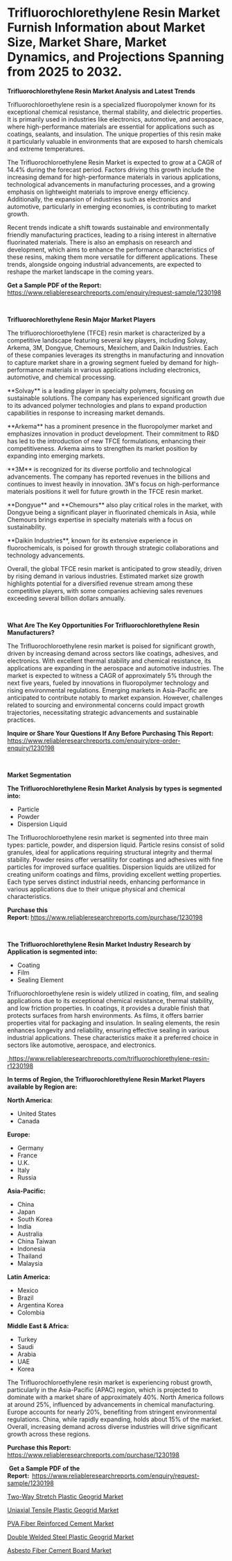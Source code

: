 <p><h1>Trifluorochlorethylene Resin Market Furnish Information about Market Size, Market Share, Market Dynamics, and Projections Spanning from 2025 to 2032.</h1></p><p><strong>Trifluorochlorethylene Resin Market Analysis and Latest Trends</strong></p>
<p><p>Trifluorochloroethylene resin is a specialized fluoropolymer known for its exceptional chemical resistance, thermal stability, and dielectric properties. It is primarily used in industries like electronics, automotive, and aerospace, where high-performance materials are essential for applications such as coatings, sealants, and insulation. The unique properties of this resin make it particularly valuable in environments that are exposed to harsh chemicals and extreme temperatures.</p><p>The Trifluorochloroethylene Resin Market is expected to grow at a CAGR of 14.4% during the forecast period. Factors driving this growth include the increasing demand for high-performance materials in various applications, technological advancements in manufacturing processes, and a growing emphasis on lightweight materials to improve energy efficiency. Additionally, the expansion of industries such as electronics and automotive, particularly in emerging economies, is contributing to market growth.</p><p>Recent trends indicate a shift towards sustainable and environmentally friendly manufacturing practices, leading to a rising interest in alternative fluorinated materials. There is also an emphasis on research and development, which aims to enhance the performance characteristics of these resins, making them more versatile for different applications. These trends, alongside ongoing industrial advancements, are expected to reshape the market landscape in the coming years.</p></p>
<p><strong>Get a Sample PDF of the Report:&nbsp;</strong> <a href="https://www.reliableresearchreports.com/enquiry/request-sample/1230198?utm_campaign=41&utm_medium=2&utm_source=Github&utm_content=ia&utm_term=03022025&utm_id=trifluorochlorethylene-resin">https://www.reliableresearchreports.com/enquiry/request-sample/1230198</a></p>
<p>&nbsp;</p>
<p><strong>Trifluorochlorethylene Resin Major Market Players</strong></p>
<p><p>The trifluorochloroethylene (TFCE) resin market is characterized by a competitive landscape featuring several key players, including Solvay, Arkema, 3M, Dongyue, Chemours, Mexichem, and Daikin Industries. Each of these companies leverages its strengths in manufacturing and innovation to capture market share in a growing segment fueled by demand for high-performance materials in various applications including electronics, automotive, and chemical processing.</p><p>**Solvay** is a leading player in specialty polymers, focusing on sustainable solutions. The company has experienced significant growth due to its advanced polymer technologies and plans to expand production capabilities in response to increasing market demands. </p><p>**Arkema** has a prominent presence in the fluoropolymer market and emphasizes innovation in product development. Their commitment to R&D has led to the introduction of new TFCE formulations, enhancing their competitiveness. Arkema aims to strengthen its market position by expanding into emerging markets.</p><p>**3M** is recognized for its diverse portfolio and technological advancements. The company has reported revenues in the billions and continues to invest heavily in innovation. 3M's focus on high-performance materials positions it well for future growth in the TFCE resin market.</p><p>**Dongyue** and **Chemours** also play critical roles in the market, with Dongyue being a significant player in fluorinated chemicals in Asia, while Chemours brings expertise in specialty materials with a focus on sustainability. </p><p>**Daikin Industries**, known for its extensive experience in fluorochemicals, is poised for growth through strategic collaborations and technology advancements. </p><p>Overall, the global TFCE resin market is anticipated to grow steadily, driven by rising demand in various industries. Estimated market size growth highlights potential for a diversified revenue stream among these competitive players, with some companies achieving sales revenues exceeding several billion dollars annually.</p></p>
<p>&nbsp;</p>
<p><strong>What Are The Key Opportunities For Trifluorochlorethylene Resin Manufacturers?</strong></p>
<p><p>The Trifluorochloroethylene resin market is poised for significant growth, driven by increasing demand across sectors like coatings, adhesives, and electronics. With excellent thermal stability and chemical resistance, its applications are expanding in the aerospace and automotive industries. The market is expected to witness a CAGR of approximately 5% through the next five years, fueled by innovations in fluoropolymer technology and rising environmental regulations. Emerging markets in Asia-Pacific are anticipated to contribute notably to market expansion. However, challenges related to sourcing and environmental concerns could impact growth trajectories, necessitating strategic advancements and sustainable practices.</p></p>
<p><strong>Inquire or Share Your Questions If Any Before Purchasing This Report:</strong> <a href="https://www.reliableresearchreports.com/enquiry/pre-order-enquiry/1230198?utm_campaign=41&utm_medium=2&utm_source=Github&utm_content=ia&utm_term=03022025&utm_id=trifluorochlorethylene-resin">https://www.reliableresearchreports.com/enquiry/pre-order-enquiry/1230198</a></p>
<p>&nbsp;</p>
<p><strong>Market Segmentation</strong></p>
<p><strong>The Trifluorochlorethylene Resin Market Analysis by types is segmented into:</strong></p>
<p><ul><li>Particle</li><li>Powder</li><li>Dispersion Liquid</li></ul></p>
<p><p>The Trifluorochloroethylene resin market is segmented into three main types: particle, powder, and dispersion liquid. Particle resins consist of solid granules, ideal for applications requiring structural integrity and thermal stability. Powder resins offer versatility for coatings and adhesives with fine particles for improved surface qualities. Dispersion liquids are utilized for creating uniform coatings and films, providing excellent wetting properties. Each type serves distinct industrial needs, enhancing performance in various applications due to their unique physical and chemical characteristics.</p></p>
<p><strong>Purchase this Report:&nbsp;</strong><a href="https://www.reliableresearchreports.com/purchase/1230198?utm_campaign=41&utm_medium=2&utm_source=Github&utm_content=ia&utm_term=03022025&utm_id=trifluorochlorethylene-resin">https://www.reliableresearchreports.com/purchase/1230198</a></p>
<p>&nbsp;</p>
<p><strong>The Trifluorochlorethylene Resin Market Industry Research by Application is segmented into:</strong></p>
<p><ul><li>Coating</li><li>Film</li><li>Sealing Element</li></ul></p>
<p><p>Trifluorochloroethylene resin is widely utilized in coating, film, and sealing applications due to its exceptional chemical resistance, thermal stability, and low friction properties. In coatings, it provides a durable finish that protects surfaces from harsh environments. As films, it offers barrier properties vital for packaging and insulation. In sealing elements, the resin enhances longevity and reliability, ensuring effective sealing in various industrial applications. These characteristics make it a preferred choice in sectors like automotive, aerospace, and electronics.</p></p>
<p><a href="https://www.reliableresearchreports.com/trifluorochlorethylene-resin-r1230198?utm_campaign=41&utm_medium=2&utm_source=Github&utm_content=ia&utm_term=03022025&utm_id=trifluorochlorethylene-resin">&nbsp;https://www.reliableresearchreports.com/trifluorochlorethylene-resin-r1230198</a></p>
<p><strong>In terms of Region, the Trifluorochlorethylene Resin Market Players available by Region are:</strong></p>
<p>
    <p> <strong> North America: </strong>
        <ul>
            <li>United States</li>
            <li>Canada</li>
        </ul>
        </p> 
    <p> <strong> Europe: </strong>
        <ul>
            <li>Germany</li>
            <li>France</li>
            <li>U.K.</li>
            <li>Italy</li>
            <li>Russia</li>
        </ul>
        </p> 
    <p> <strong> Asia-Pacific: </strong>
        <ul>
            <li>China</li>
            <li>Japan</li>
            <li>South Korea</li>
            <li>India</li>
            <li>Australia</li>
            <li>China Taiwan</li>
            <li>Indonesia</li>
            <li>Thailand</li>
            <li>Malaysia</li>
        </ul>
        </p> 
    <p> <strong> Latin America: </strong>
        <ul>
            <li>Mexico</li>
            <li>Brazil</li>
            <li>Argentina Korea</li>
            <li>Colombia</li>
        </ul>
        </p> 
    <p> <strong> Middle East & Africa: </strong>
        <ul>
            <li>Turkey</li>
            <li>Saudi</li>
            <li>Arabia</li>
            <li>UAE</li>
            <li>Korea</li>
        </ul>
    </p>
    </p>
<p><p>The Trifluorochloroethylene resin market is experiencing robust growth, particularly in the Asia-Pacific (APAC) region, which is projected to dominate with a market share of approximately 40%. North America follows at around 25%, influenced by advancements in chemical manufacturing. Europe accounts for nearly 20%, benefiting from stringent environmental regulations. China, while rapidly expanding, holds about 15% of the market. Overall, increasing demand across diverse industries will drive significant growth across these regions.</p></p>
<p><strong>Purchase this Report: </strong><a href="https://www.reliableresearchreports.com/purchase/1230198?utm_campaign=41&utm_medium=2&utm_source=Github&utm_content=ia&utm_term=03022025&utm_id=trifluorochlorethylene-resin">https://www.reliableresearchreports.com/purchase/1230198</a></p>
<p>&nbsp;<strong>Get a Sample PDF of the Report:&nbsp;&nbsp;</strong><a href="https://www.reliableresearchreports.com/enquiry/request-sample/1230198?utm_campaign=41&utm_medium=2&utm_source=Github&utm_content=ia&utm_term=03022025&utm_id=trifluorochlorethylene-resin">https://www.reliableresearchreports.com/enquiry/request-sample/1230198</a></p>
<p><strong></strong></p>
<p><p><a href="https://github.com/janraimondo83/Market-Research-Report-List-1/blob/main/two-way-stretch-plastic-geogrid-market.md?utm_campaign=41&utm_medium=2&utm_source=Github&utm_content=ia&utm_term=03022025&utm_id=trifluorochlorethylene-resin">Two-Way Stretch Plastic Geogrid Market</a></p><p><a href="https://github.com/techerghalim/Market-Research-Report-List-1/blob/main/uniaxial-tensile-plastic-geogrid-market.md?utm_campaign=41&utm_medium=2&utm_source=Github&utm_content=ia&utm_term=03022025&utm_id=trifluorochlorethylene-resin">Uniaxial Tensile Plastic Geogrid Market</a></p><p><a href="https://github.com/aiexisaliwan/Market-Research-Report-List-1/blob/main/pva-fiber-reinforced-cement-market.md?utm_campaign=41&utm_medium=2&utm_source=Github&utm_content=ia&utm_term=03022025&utm_id=trifluorochlorethylene-resin">PVA Fiber Reinforced Cement Market</a></p><p><a href="https://github.com/sholympia197070/Market-Research-Report-List-1/blob/main/double-welded-steel-plastic-geogrid-market.md?utm_campaign=41&utm_medium=2&utm_source=Github&utm_content=ia&utm_term=03022025&utm_id=trifluorochlorethylene-resin">Double Welded Steel Plastic Geogrid Market</a></p><p><a href="https://github.com/philaphindo/Market-Research-Report-List-1/blob/main/asbesto-fiber-cement-board-market.md?utm_campaign=41&utm_medium=2&utm_source=Github&utm_content=ia&utm_term=03022025&utm_id=trifluorochlorethylene-resin">Asbesto Fiber Cement Board Market</a></p></p>